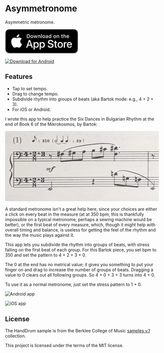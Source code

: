 # Asymmetronome

Asymmetric metronome.

[<img alt="Download for iPhone" src="download-on-the-app-store.svg"/>](https://apps.apple.com/us/app/asymmetronome/id1632708968)

[<img alt="Download for Android" src="google-play-badge.png"/>](https://play.google.com/store/apps/details?id=com.jedparsons.metronome)

## Features

- Tap to set tempo.
- Drag to change tempo.
- Subdivide rhythm into groups of beats (aka Bartok mode: e.g., 4 + 2 + 3).
- For iOS or Android.

I wrote this app to help practice the Six Dances in Bulgarian Rhythm at the end
of Book 6 of the Mikrokosmos, by Bartok:

![A Bulgarian Rhythm by Bartok](bulgarian-rhythm.jpg)

A standard metronome isn't a great help here, since your choices are either a
click on every beat in the measure (at at 350 bpm, this is thankfully
impossible on a typical metronome; perhaps a sewing machine would be better),
or the first beat of every measure, which, though it might help with overall
timing and balance, is useless for getting the feel of the rhythm and the way
the music plays against it.

This app lets you subdivide the rhythm into groups of beats, with stress
falling on the first beat of each group. For this Bartok piece, you set bpm to
350 and set the pattern to 4 + 2 + 3 + 0.

The 0 at the end has no metrical value; it gives you something to put your
finger on and drag to increase the number of groups of beats. Dragging a value
to 0 clears out all following groups. So 4 + 0 + 3 + 3 turns into 4 + 0.

To use it as a normal metronome, just set the stress pattern to 1 + 0.
 
![Android app](metronome-android.png)

![iOS app](metronome-ios.png)

## License

The HandDrum sample is from the Berklee College of Music [samples
v.1](https://archive.org/details/Berklee44v1) collection.

This project is licensed under the terms of the MIT license.


